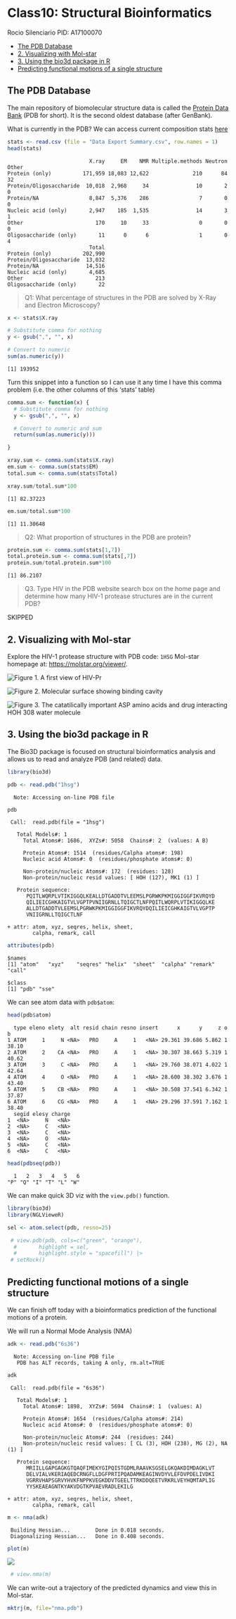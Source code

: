 # Class10: Structural Bioinformatics
Rocio Silenciario PID: A17100070

- [The PDB Database](#the-pdb-database)
- [2. Visualizing with Mol-star](#2-visualizing-with-mol-star)
- [3. Using the bio3d package in R](#3-using-the-bio3d-package-in-r)
- [Predicting functional motions of a single
  structure](#predicting-functional-motions-of-a-single-structure)

## The PDB Database

The main repository of biomolecular structure data is called the
[Protein Data Bank](https://www.rcsb.org) (PDB for short). It is the
second oldest database (after GenBank).

What is currently in the PDB? We can access current composition stats
[here](https://www.rcsb.org/stats)

``` r
stats <- read.csv (file = "Data Export Summary.csv", row.names = 1)
head(stats)
```

                              X.ray     EM    NMR Multiple.methods Neutron Other
    Protein (only)          171,959 18,083 12,622              210      84    32
    Protein/Oligosaccharide  10,018  2,968     34               10       2     0
    Protein/NA                8,847  5,376    286                7       0     0
    Nucleic acid (only)       2,947    185  1,535               14       3     1
    Other                       170     10     33                0       0     0
    Oligosaccharide (only)       11      0      6                1       0     4
                              Total
    Protein (only)          202,990
    Protein/Oligosaccharide  13,032
    Protein/NA               14,516
    Nucleic acid (only)       4,685
    Other                       213
    Oligosaccharide (only)       22

> Q1: What percentage of structures in the PDB are solved by X-Ray and
> Electron Microscopy?

``` r
x <- stats$X.ray

# Substitute comma for nothing
y <- gsub(",", "", x)

# Convert to numeric
sum(as.numeric(y))
```

    [1] 193952

Turn this snippet into a function so I can use it any time I have this
comma problem (i.e. the other columns of this ‘stats’ table)

``` r
comma.sum <- function(x) {
  # Substitute comma for nothing
  y <- gsub(",", "", x)

  # Convert to numeric and sum
  return(sum(as.numeric(y)))

}
```

``` r
xray.sum <- comma.sum(stats$X.ray)
em.sum <- comma.sum(stats$EM)
total.sum <- comma.sum(stats$Total)
```

``` r
xray.sum/total.sum*100
```

    [1] 82.37223

``` r
em.sum/total.sum*100
```

    [1] 11.30648

> Q2: What proportion of structures in the PDB are protein?

``` r
protein.sum <- comma.sum(stats[1,7])
total.protein.sum <- comma.sum(stats[,7])
protein.sum/total.protein.sum*100
```

    [1] 86.2107

> Q3. Type HIV in the PDB website search box on the home page and
> determine how many HIV-1 protease structures are in the current PDB?

SKIPPED

## 2. Visualizing with Mol-star

Explore the HIV-1 protease structure with PDB code: `1HSG` Mol-star
homepage at: https://molstar.org/viewer/.

![Figure 1. A first view of HIV-Pr](1HSG.png)

![Figure 2. Molecular surface showing binding cavity](1HSG1.png)

![Figure 3. The catatilically important ASP amino acids and drug
interacting HOH 308 water molecule](1HSG2.png)

## 3. Using the bio3d package in R

The Bio3D package is focused on structural bioinformatics analysis and
allows us to read and analyze PDB (and related) data.

``` r
library(bio3d)
```

``` r
pdb <- read.pdb("1hsg")
```

      Note: Accessing on-line PDB file

``` r
pdb
```


     Call:  read.pdb(file = "1hsg")

       Total Models#: 1
         Total Atoms#: 1686,  XYZs#: 5058  Chains#: 2  (values: A B)

         Protein Atoms#: 1514  (residues/Calpha atoms#: 198)
         Nucleic acid Atoms#: 0  (residues/phosphate atoms#: 0)

         Non-protein/nucleic Atoms#: 172  (residues: 128)
         Non-protein/nucleic resid values: [ HOH (127), MK1 (1) ]

       Protein sequence:
          PQITLWQRPLVTIKIGGQLKEALLDTGADDTVLEEMSLPGRWKPKMIGGIGGFIKVRQYD
          QILIEICGHKAIGTVLVGPTPVNIIGRNLLTQIGCTLNFPQITLWQRPLVTIKIGGQLKE
          ALLDTGADDTVLEEMSLPGRWKPKMIGGIGGFIKVRQYDQILIEICGHKAIGTVLVGPTP
          VNIIGRNLLTQIGCTLNF

    + attr: atom, xyz, seqres, helix, sheet,
            calpha, remark, call

``` r
attributes(pdb)
```

    $names
    [1] "atom"   "xyz"    "seqres" "helix"  "sheet"  "calpha" "remark" "call"  

    $class
    [1] "pdb" "sse"

We can see atom data with `pdb$atom`:

``` r
head(pdb$atom)
```

      type eleno elety  alt resid chain resno insert      x      y     z o     b
    1 ATOM     1     N <NA>   PRO     A     1   <NA> 29.361 39.686 5.862 1 38.10
    2 ATOM     2    CA <NA>   PRO     A     1   <NA> 30.307 38.663 5.319 1 40.62
    3 ATOM     3     C <NA>   PRO     A     1   <NA> 29.760 38.071 4.022 1 42.64
    4 ATOM     4     O <NA>   PRO     A     1   <NA> 28.600 38.302 3.676 1 43.40
    5 ATOM     5    CB <NA>   PRO     A     1   <NA> 30.508 37.541 6.342 1 37.87
    6 ATOM     6    CG <NA>   PRO     A     1   <NA> 29.296 37.591 7.162 1 38.40
      segid elesy charge
    1  <NA>     N   <NA>
    2  <NA>     C   <NA>
    3  <NA>     C   <NA>
    4  <NA>     O   <NA>
    5  <NA>     C   <NA>
    6  <NA>     C   <NA>

``` r
head(pdbseq(pdb))
```

      1   2   3   4   5   6 
    "P" "Q" "I" "T" "L" "W" 

We can make quick 3D viz with the `view.pdb()` function.

``` r
library(bio3d)
library(NGLVieweR)
```

``` r
sel <- atom.select(pdb, resno=25)

 # view.pdb(pdb, cols=c("green", "orange"),
  #       highlight = sel,
  #       highlight.style = "spacefill") |>
 # setRock()
```

## Predicting functional motions of a single structure

We can finish off today with a bioinformatics prediction of the
functional motions of a protein.

We will run a Normal Mode Analysis (NMA)

``` r
adk <- read.pdb("6s36")
```

      Note: Accessing on-line PDB file
       PDB has ALT records, taking A only, rm.alt=TRUE

``` r
adk
```


     Call:  read.pdb(file = "6s36")

       Total Models#: 1
         Total Atoms#: 1898,  XYZs#: 5694  Chains#: 1  (values: A)

         Protein Atoms#: 1654  (residues/Calpha atoms#: 214)
         Nucleic acid Atoms#: 0  (residues/phosphate atoms#: 0)

         Non-protein/nucleic Atoms#: 244  (residues: 244)
         Non-protein/nucleic resid values: [ CL (3), HOH (238), MG (2), NA (1) ]

       Protein sequence:
          MRIILLGAPGAGKGTQAQFIMEKYGIPQISTGDMLRAAVKSGSELGKQAKDIMDAGKLVT
          DELVIALVKERIAQEDCRNGFLLDGFPRTIPQADAMKEAGINVDYVLEFDVPDELIVDKI
          VGRRVHAPSGRVYHVKFNPPKVEGKDDVTGEELTTRKDDQEETVRKRLVEYHQMTAPLIG
          YYSKEAEAGNTKYAKVDGTKPVAEVRADLEKILG

    + attr: atom, xyz, seqres, helix, sheet,
            calpha, remark, call

``` r
m <- nma(adk)
```

     Building Hessian...        Done in 0.018 seconds.
     Diagonalizing Hessian...   Done in 0.408 seconds.

``` r
plot(m)
```

![](Lab10_files/figure-commonmark/unnamed-chunk-16-1.png)

``` r
 # view.nma(m)
```

We can write-out a trajectory of the predicted dynamics and view this in
Mol-star.

``` r
mktrj(m, file="nma.pdb")
```
